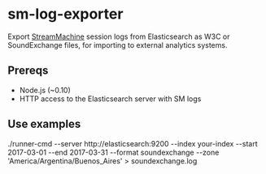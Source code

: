 # sm-log-exporter

Export [StreamMachine](https://github.com/StreamMachine/StreamMachine) session
logs from Elasticsearch as W3C or SoundExchange files, for importing to
external analytics systems.

## Prereqs

* Node.js (~0.10)
* HTTP access to the Elasticsearch server with SM logs

## Use examples
./runner-cmd --server http://elasticsearch:9200 --index your-index --start 2017-03-01 --end 2017-03-31 --format soundexchange --zone 'America/Argentina/Buenos_Aires' > soundexchange.log
